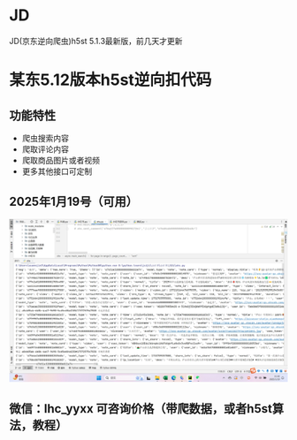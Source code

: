 # JD
JD(京东逆向爬虫)h5st 5.1.3最新版，前几天才更新
# 		某东5.12版本h5st逆向扣代码
## 功能特性
- 爬虫搜索内容
- 爬取评论内容
- 爬取商品图片或者视频
- 更多其他接口可定制
## 2025年1月19号（可用）
![image](https://github.com/uesrsxwj/XHS/blob/main/%E5%B0%8F%E7%BA%A2%E4%B9%A6%E5%B1%95%E7%A4%BA%E5%9B%BE.png)

## 微信：lhc_yyxx  可咨询价格（带爬数据，或者h5st算法，教程）



























